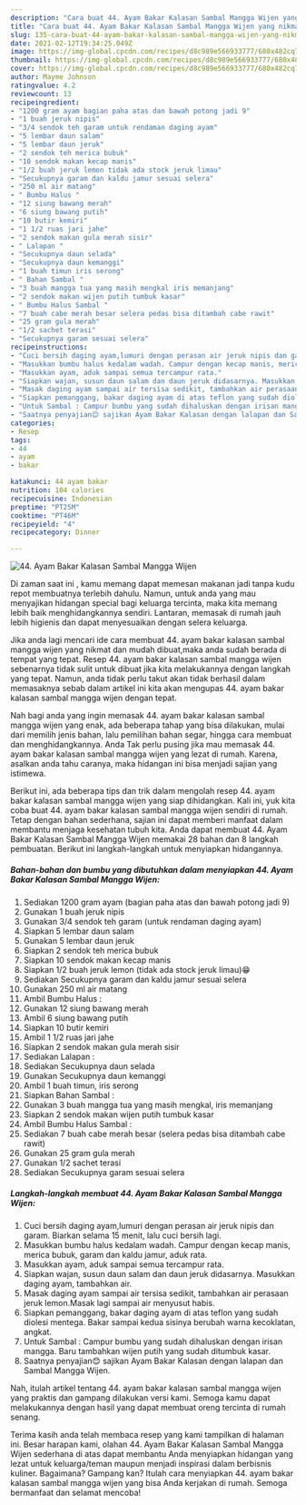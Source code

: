 ```yaml
---
description: "Cara buat 44. Ayam Bakar Kalasan Sambal Mangga Wijen yang nikmat Untuk Jualan"
title: "Cara buat 44. Ayam Bakar Kalasan Sambal Mangga Wijen yang nikmat Untuk Jualan"
slug: 135-cara-buat-44-ayam-bakar-kalasan-sambal-mangga-wijen-yang-nikmat-untuk-jualan
date: 2021-02-12T19:34:25.049Z
image: https://img-global.cpcdn.com/recipes/d8c989e566933777/680x482cq70/44-ayam-bakar-kalasan-sambal-mangga-wijen-foto-resep-utama.jpg
thumbnail: https://img-global.cpcdn.com/recipes/d8c989e566933777/680x482cq70/44-ayam-bakar-kalasan-sambal-mangga-wijen-foto-resep-utama.jpg
cover: https://img-global.cpcdn.com/recipes/d8c989e566933777/680x482cq70/44-ayam-bakar-kalasan-sambal-mangga-wijen-foto-resep-utama.jpg
author: Mayme Johnson
ratingvalue: 4.2
reviewcount: 13
recipeingredient:
- "1200 gram ayam bagian paha atas dan bawah potong jadi 9"
- "1 buah jeruk nipis"
- "3/4 sendok teh garam untuk rendaman daging ayam"
- "5 lembar daun salam"
- "5 lembar daun jeruk"
- "2 sendok teh merica bubuk"
- "10 sendok makan kecap manis"
- "1/2 buah jeruk lemon tidak ada stock jeruk limau"
- "Secukupnya garam dan kaldu jamur sesuai selera"
- "250 ml air matang"
- " Bumbu Halus "
- "12 siung bawang merah"
- "6 siung bawang putih"
- "10 butir kemiri"
- "1 1/2 ruas jari jahe"
- "2 sendok makan gula merah sisir"
- " Lalapan "
- "Secukupnya daun selada"
- "Secukupnya daun kemanggi"
- "1 buah timun iris serong"
- " Bahan Sambal "
- "3 buah mangga tua yang masih mengkal iris memanjang"
- "2 sendok makan wijen putih tumbuk kasar"
- " Bumbu Halus Sambal "
- "7 buah cabe merah besar selera pedas bisa ditambah cabe rawit"
- "25 gram gula merah"
- "1/2 sachet terasi"
- "Secukupnya garam sesuai selera"
recipeinstructions:
- "Cuci bersih daging ayam,lumuri dengan perasan air jeruk nipis dan garam. Biarkan selama 15 menit, lalu cuci bersih lagi."
- "Masukkan bumbu halus kedalam wadah. Campur dengan kecap manis, merica bubuk, garam dan kaldu jamur, aduk rata."
- "Masukkan ayam, aduk sampai semua tercampur rata."
- "Siapkan wajan, susun daun salam dan daun jeruk didasarnya. Masukkan daging ayam, tambahkan air."
- "Masak daging ayam sampai air tersisa sedikit, tambahkan air perasaan jeruk lemon.Masak lagi sampai air menyusut habis."
- "Siapkan pemanggang, bakar daging ayam di atas teflon yang sudah diolesi mentega. Bakar sampai kedua sisinya berubah warna kecoklatan, angkat."
- "Untuk Sambal : Campur bumbu yang sudah dihaluskan dengan irisan mangga. Baru tambahkan wijen putih yang sudah ditumbuk kasar."
- "Saatnya penyajian😊 sajikan Ayam Bakar Kalasan dengan lalapan dan Sambal Mangga Wijen."
categories:
- Resep
tags:
- 44
- ayam
- bakar

katakunci: 44 ayam bakar 
nutrition: 104 calories
recipecuisine: Indonesian
preptime: "PT25M"
cooktime: "PT46M"
recipeyield: "4"
recipecategory: Dinner

---
```



![44. Ayam Bakar Kalasan Sambal Mangga Wijen](https://img-global.cpcdn.com/recipes/d8c989e566933777/680x482cq70/44-ayam-bakar-kalasan-sambal-mangga-wijen-foto-resep-utama.jpg)

Di zaman  saat ini , kamu memang dapat memesan makanan jadi tanpa kudu repot membuatnya terlebih dahulu. Namun, untuk anda yang mau menyajikan hidangan special bagi keluarga tercinta, maka kita memang lebih baik menghidangkannya sendiri. Lantaran, memasak di rumah jauh lebih higienis dan dapat menyesuaikan dengan selera keluarga.

Jika anda lagi mencari ide cara membuat 44. ayam bakar kalasan sambal mangga wijen yang nikmat dan mudah dibuat,maka anda sudah berada di tempat yang tepat. Resep 44. ayam bakar kalasan sambal mangga wijen  sebenarnya tidak sulit untuk dibuat jika kita melakukannya dengan langkah yang tepat. Namun, anda tidak perlu takut akan tidak berhasil dalam memasaknya 
sebab dalam artikel ini kita akan mengupas 44. ayam bakar kalasan sambal mangga wijen dengan tepat.  



Nah bagi anda yang ingin memasak 44. ayam bakar kalasan sambal mangga wijen yang enak, ada beberapa tahap yang bisa dilakukan, mulai dari memilih jenis bahan, lalu pemilihan bahan segar, hingga cara membuat dan menghidangkannya. Anda Tak perlu pusing jika mau memasak 44. ayam bakar kalasan sambal mangga wijen yang lezat di rumah. Karena, asalkan anda  tahu caranya, maka hidangan ini bisa menjadi sajian yang istimewa.

Berikut ini, ada beberapa tips dan trik dalam mengolah resep 44. ayam bakar kalasan sambal mangga wijen yang siap dihidangkan. Kali ini, yuk kita coba buat 44. ayam bakar kalasan sambal mangga wijen sendiri di rumah. Tetap dengan bahan sederhana, sajian ini dapat memberi manfaat dalam membantu menjaga kesehatan tubuh kita. Anda dapat membuat 44. Ayam Bakar Kalasan Sambal Mangga Wijen memakai 28 bahan dan 8 langkah pembuatan. Berikut ini langkah-langkah untuk menyiapkan hidangannya.

<!--inarticleads1-->

##### Bahan-bahan dan bumbu yang dibutuhkan dalam menyiapkan 44. Ayam Bakar Kalasan Sambal Mangga Wijen:

1. Sediakan 1200 gram ayam (bagian paha atas dan bawah potong jadi 9)
1. Gunakan 1 buah jeruk nipis
1. Gunakan 3/4 sendok teh garam (untuk rendaman daging ayam)
1. Siapkan 5 lembar daun salam
1. Gunakan 5 lembar daun jeruk
1. Siapkan 2 sendok teh merica bubuk
1. Siapkan 10 sendok makan kecap manis
1. Siapkan 1/2 buah jeruk lemon (tidak ada stock jeruk limau)😁
1. Sediakan Secukupnya garam dan kaldu jamur sesuai selera
1. Gunakan 250 ml air matang
1. Ambil  Bumbu Halus :
1. Gunakan 12 siung bawang merah
1. Ambil 6 siung bawang putih
1. Siapkan 10 butir kemiri
1. Ambil 1 1/2 ruas jari jahe
1. Siapkan 2 sendok makan gula merah sisir
1. Sediakan  Lalapan :
1. Sediakan Secukupnya daun selada
1. Gunakan Secukupnya daun kemanggi
1. Ambil 1 buah timun, iris serong
1. Siapkan  Bahan Sambal :
1. Gunakan 3 buah mangga tua yang masih mengkal, iris memanjang
1. Siapkan 2 sendok makan wijen putih tumbuk kasar
1. Ambil  Bumbu Halus Sambal :
1. Sediakan 7 buah cabe merah besar (selera pedas bisa ditambah cabe rawit)
1. Gunakan 25 gram gula merah
1. Gunakan 1/2 sachet terasi
1. Sediakan Secukupnya garam sesuai selera




<!--inarticleads2-->

##### Langkah-langkah membuat 44. Ayam Bakar Kalasan Sambal Mangga Wijen:

1. Cuci bersih daging ayam,lumuri dengan perasan air jeruk nipis dan garam. Biarkan selama 15 menit, lalu cuci bersih lagi.
1. Masukkan bumbu halus kedalam wadah. Campur dengan kecap manis, merica bubuk, garam dan kaldu jamur, aduk rata.
1. Masukkan ayam, aduk sampai semua tercampur rata.
1. Siapkan wajan, susun daun salam dan daun jeruk didasarnya. Masukkan daging ayam, tambahkan air.
1. Masak daging ayam sampai air tersisa sedikit, tambahkan air perasaan jeruk lemon.Masak lagi sampai air menyusut habis.
1. Siapkan pemanggang, bakar daging ayam di atas teflon yang sudah diolesi mentega. Bakar sampai kedua sisinya berubah warna kecoklatan, angkat.
1. Untuk Sambal : Campur bumbu yang sudah dihaluskan dengan irisan mangga. Baru tambahkan wijen putih yang sudah ditumbuk kasar.
1. Saatnya penyajian😊 sajikan Ayam Bakar Kalasan dengan lalapan dan Sambal Mangga Wijen.




Nah, itulah artikel tentang  44. ayam bakar kalasan sambal mangga wijen  yang praktis dan gampang dilakukan versi kami. Semoga kamu dapat melakukannya dengan hasil yang dapat membuat oreng tercinta di rumah senang. 

Terima kasih anda telah membaca resep yang kami tampilkan di halaman ini. Besar harapan kami, olahan  44. Ayam Bakar Kalasan Sambal Mangga Wijen sederhana di atas dapat membantu Anda menyiapkan hidangan yang lezat untuk keluarga/teman maupun menjadi inspirasi dalam berbisnis kuliner. Bagaimana? Gampang kan? Itulah cara menyiapkan 44. ayam bakar kalasan sambal mangga wijen yang bisa Anda kerjakan di rumah. Semoga bermanfaat dan selamat mencoba!

